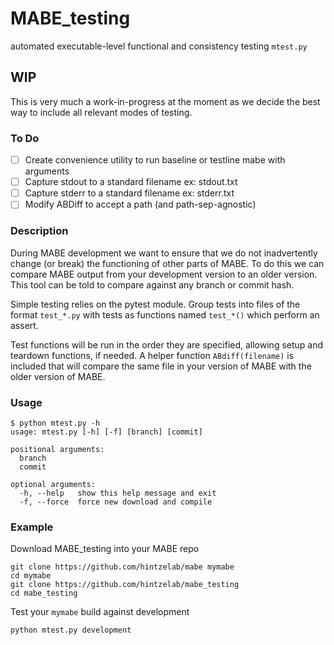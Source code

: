 # MABE_testing
automated executable-level functional and consistency testing
`mtest.py`

## WIP
This is very much a work-in-progress at the moment as we decide the best way to include all relevant modes of testing.

### To Do
- [ ] Create convenience utility to run baseline or testline mabe with arguments
- [ ] Capture stdout to a standard filename ex: stdout.txt
- [ ] Capture stderr to a standard filename ex: stderr.txt
- [ ] Modify ABDiff to accept a path (and path-sep-agnostic)

### Description
During MABE development we want to ensure that
we do not inadvertently change (or break) the
functioning of other parts of MABE. To do this
we can compare MABE output from your development
version to an older version. This tool can be
told to compare against any branch or commit
hash.

Simple testing relies on the pytest module.
Group tests into files of the format `test_*.py`
with tests as functions named `test_*()` which
perform an assert.

Test functions will be run in the order they are
specified, allowing setup and teardown functions,
if needed. A helper function `ABdiff(filename)` is
included that will compare the same file in your
version of MABE with the older version of MABE.

### Usage
```
$ python mtest.py -h
usage: mtest.py [-h] [-f] [branch] [commit]

positional arguments:
  branch
  commit

optional arguments:
  -h, --help   show this help message and exit
  -f, --force  force new download and compile
```

### Example
Download MABE_testing into your MABE repo

```
git clone https://github.com/hintzelab/mabe mymabe
cd mymabe
git clone https://github.com/hintzelab/mabe_testing
cd mabe_testing
```

Test your `mymabe` build against development
```
python mtest.py development
```
